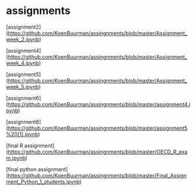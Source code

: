 # assignments

[assignment2] (https://github.com/KoenBuurman/assingnments/blob/master/Assignment_week_2.ipynb)

[assignment4] (https://github.com/KoenBuurman/assingnments/blob/master/Assignment_week_4.ipynb)

[assignment5] (https://github.com/KoenBuurman/assingnments/blob/master/Assignment_week_5.ipynb)

[assignment6] (https://github.com/KoenBuurman/assingnments/blob/master/assignment4.ipynb)

[assignment8] (https://github.com/KoenBuurman/assingnments/blob/master/assignment5%20(1).ipynb)

[final R assignment] (https://github.com/KoenBuurman/assingnments/blob/master/OECD_R_exam.ipynb)

[final python assignment] (https://github.com/KoenBuurman/assingnments/blob/master/Final_Assignment_Python_1_students.ipynb)
